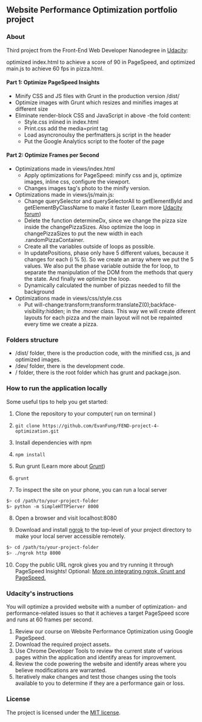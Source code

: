 ## Website Performance Optimization portfolio project

### About

Third project from the Front-End Web Developer Nanodegree in [Udacity](https://www.udacity.com/):

optimized index.html to achieve a score of 90 in PageSpeed, and optimized main.js to achieve 60 fps in pizza.html.

#### Part 1: Optimize PageSpeed Insights

- Minify CSS and JS files with Grunt in the production version /dist/
- Optimize images with Grunt which resizes and minifies images at different size
- Eliminate render-block CSS and JavaScript in above -the fold content:
  - Style.css inlined in index.html
  - Print.css add the media=print tag
  - Load asyncronoulsy the perfmatters.js script in the header
  - Put the Google Analytics script to the footer of the page

#### Part 2: Optimize Frames per Second

- Optimizations made in views/index.html
  - Apply optimizations for PageSpeed: minify css and js, optimize images, inline css, configure the viewport.
  - Changes images tag's photo to the minify version.
- Optimizations made in views/js/main.js:
  - Change querySelector and querySelectorAll to getElementById and getElementByClassName to make it faster (Learn more <a href="https://discussions.udacity.com/t/project-4-how-do-i-optimize-the-background-pizzas-for-loop/36302">Udacity forum</a>)
  - Delete the function determineDx, since we change the pizza size inside the changePizzaSizes. Also optimize the loop in changePizzaSizes to put the new width in each .randomPizzaContainer.
  - Create all the variables outside of loops as possible.
  - In updatePositions, phase only have 5 different values, because it changes for each (i % 5). So we create an array where we put the 5 values. We also put the phase variable outside the for loop, to separate the manipulation of the DOM from the methods that query the state. And finally we optimize the loop.
  - Dynamically calculated the number of pizzas needed to fill the background
- Optimizations made in views/css/style.css
  - Put will-change:transform;transform:translateZ(0);backface-visibility:hidden; in the .mover class. This way we will create diferent layouts for each pizza and the main layout will not be repainted every time we create a pizza.

### Folders structure

- /dist/ folder, there is the production code, with the minified css, js and optimized images.
- /dev/ folder, there is the development code.
- / folder, there is the root folder which has grunt and package.json.

### How to run the application locally

Some useful tips to help you get started:

1. Clone the repository to your computer( run on terminal )

2. ```
   git clone https://github.com/EvanFung/FEND-project-4-optimization.git
   ```

3. Install dependencies with npm

4. ```npm install```

5. Run grunt (Learn more about <a href="https://gruntjs.com/">Grunt</a>)

6. ```grunt```

7. To inspect the site on your phone, you can run a local server

  ```bash
  $> cd /path/to/your-project-folder
  $> python -m SimpleHTTPServer 8000
  ```

8. Open a browser and visit localhost:8080

9. Download and install [ngrok](https://ngrok.com/) to the top-level of your project directory to make your local server accessible remotely.

  ``` bash
  $> cd /path/to/your-project-folder
  $> ./ngrok http 8000
  ```

10. Copy the public URL ngrok gives you and try running it through PageSpeed Insights! Optional: [More on integrating ngrok, Grunt and PageSpeed.](http://www.jamescryer.com/2014/06/12/grunt-pagespeed-and-ngrok-locally-testing/)

### Udacity's instructions

You will optimize a provided website with a number of optimization- and performance-related issues so that it achieves a target PageSpeed score and runs at 60 frames per second.

1. Review our course on Website Performance Optimization using Google PageSpeed.
2. Download the required project assets.
3. Use Chrome Developer Tools to review the current state of various pages within the application and identify areas for improvement.
4. Review the code powering the website and identify areas where you believe modifications are warranted.
5. Iteratively make changes and test those changes using the tools available to you to determine if they are a performance gain or loss.

### License

The project is licensed under the [MIT license](license.txt).